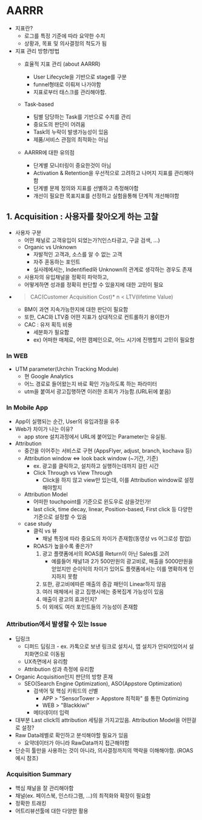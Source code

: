 # AARRR 
- 지표란?
    - 로그를 특정 기준에 따라 요약한 수치
    - 상황과, 목표 및 의사결정의 척도가 됨
- 지표 관리 방향/방법
    - 효율적 지표 관리 (about AARRR)
        - User Lifecycle을 기반으로 stage를 구분
        - funnel형태로 이뤄져 나가야함
        - 지표로부터 태스크를 관리해야함.  


    - Task-based
        - 팀별 담당하는 Task를 기반으로 수치를 관리
        - 중요도의 판단이 어려움
        - Task의 누락이 발생가능성이 있음
        - 제품/서비스 관점의 최적화는 아님

    - AARRR에 대한 유의점
        - 단계별 모니터링이 중요한것이 아님
        - Activation & Retention을 우선적으로 고려하고 나머지 지표를 관리해야함
        - 단계별 문제 정의와 지표를 선별하고 측정해야함
        - 개선이 필요한 목표지표를 선정하고 실험을통해 단계적 개선해야함
## 1. Acquisition : 사용자를 찾아오게 하는 고찰


- 사용자 구분
    - 어떤 채널로 고객유입이 되었는가?(인스타광고, 구글 검색, ...)
    - Organic vs Unknown
        - 자발적인 고객과, 소스를 알 수 없는 고객
        - 자주 혼동하는 포인트
        - 실사례에서는, Indentified와 Unknown의 관계로 생각하는 경우도 존재
    - 사용자의 유입채널을 정확히 파악하고,
    - 어떻게하면 성과를 정확히 판단할 수 있을지에 대한 고민이 필요
- > CAC(Customer Acquisition Cost)* n < LTV(lifetime Value)
    - BM이 과연 지속가능한지에 대한 판단이 필요함
    - 또한, CAC와 LTV중 어떤 지표가 상대적으로 컨트롤하기 용이한가
    - CAC : 유저 획득 비용
        - 세분화가 필요함
        - ex) 어떠한 매체로, 어떤 캠페인으로, 어느 시기에 진행할지 고민이 필요함

### In WEB
- UTM parameter(Urchin Tracking Module)
    - 현 Google Analytics
    - 어느 경로로 들어왔는지 바로 확인 가능하도록 하는 파라미터
    - utm을 붙여서 광고집행하면 이러한 조회가 가능함.(URL뒤에 붙음)

### In Mobile App
- App이 실행되는 순간, User의 유입과정을 유추
- Web가 차이가 나는 이유?
    - app store 설치과정에서 URL에 붙어있는 Parameter는 유실됨.
- Attribution
    - 중간을 이어주는 서비스로 구현 (AppsFlyer, adjust, branch, kochava 등)
    - Attribution window <=> look back window (~기간, 기준)
        - ex. 광고를 클릭하고, 설치하고 실행하는데까지 걸린 시간
        - Click Through vs View Through
            - Click을 하지 않고 view만 있는데, 이를 Attribution window로 설정해야할지
    - Attribution Model
        - 어떠한 touchpoint를 기준으로 윈도우로 삼을것인가!
        - last click, time decay, linear, Position-based, First click 등 다양한 기준으로 설정할 수 있음
    - case study
        - 클릭 vs 뷰
            - 채널 특징에 따라 중요도의 차이가 존재함(동영상 vs 어그로성 팝업)
        - ROAS가 높을수록 좋은가?
            1) 광고 플랫폼에서의 ROAS를 Return이 아닌 Sales를 고려
                - 예를들어 채널1과 2가 500만원의 광고비로, 매출을 5000만원을 얻었지만 순이익의 차이가 있어도 플랫폼에서는 이를 명확하게 인지하지 못함
            2) 또한, 광고비에따른 매출의 증감 패턴이 Linear하지 않음
            3) 여러 매체에서 광고 집행시에는 중복집계 가능성이 있음
            4) 매출이 광고의 효과인지?
            5) 이 외에도 여러 포인트들의 가능성이 존재함
### Attribution에서 발생할 수 있는 Issue
- 딥링크
    - 디퍼드 딥링크 -  ex. 카톡으로 보낸 링크로 설치시, 앱 설치가 안되어있어서 설치화면으로 이동됨
    - UX측면에서 유리함
    - Attribution 성과 측정에 유리함
- Organic Acquisition인지 판단의 방향 혼재
    - SEO(Search Engine Optimization), ASO(Appstore Optimization)
        - 검색어 및 핵심 키워드의 선별
            - APP > "SensorTower > Appstore 최적화" 를 통한 Optimizing
            - WEB > 
            "Blackkiwi"
        - 메타데이터 입력
- 대부분 Last click의 attribution 세팅을 가지고있음. Attribution Model을 어떤걸로 설정?
- Raw Data레벨로 확인하고 분석해야할 필요가 있음
    - 요약데이터가 아니라 RawData까지 접근해야함
- 단순히 툴만을 사용하는 것이 아니라, 의사결정까지의 맥락을 이해해야함. (ROAS 예시 참조)

### Acquisition Summary
- 핵심 채널을 잘 관리해야함
- 채널(ex. 페이스북, 인스타그램, ...)의 최적화와 확장이 필요함
- 정확한 트래킹
- 어트리뷰션툴에 대한 다양한 활용
